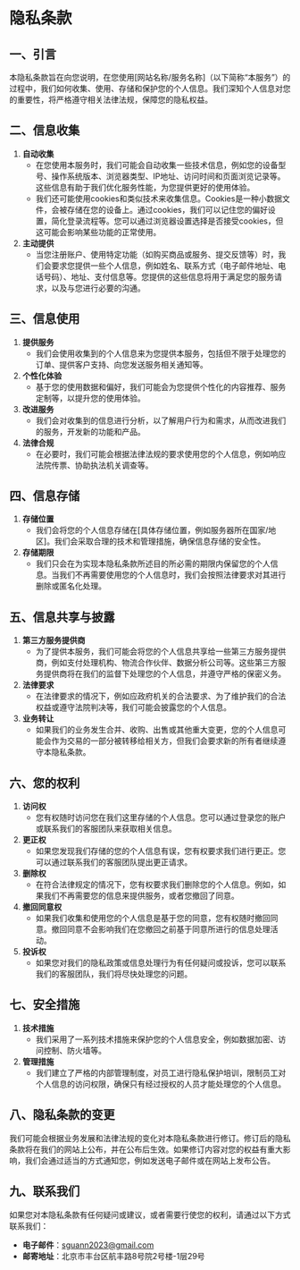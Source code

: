 
# 隐私条款

## 一、引言
本隐私条款旨在向您说明，在您使用[网站名称/服务名称]（以下简称“本服务”）的过程中，我们如何收集、使用、存储和保护您的个人信息。我们深知个人信息对您的重要性，将严格遵守相关法律法规，保障您的隐私权益。

## 二、信息收集
1. **自动收集**
    - 在您使用本服务时，我们可能会自动收集一些技术信息，例如您的设备型号、操作系统版本、浏览器类型、IP地址、访问时间和页面浏览记录等。这些信息有助于我们优化服务性能，为您提供更好的使用体验。
    - 我们还可能使用cookies和类似技术来收集信息。Cookies是一种小数据文件，会被存储在您的设备上。通过cookies，我们可以记住您的偏好设置，简化登录流程等。您可以通过浏览器设置选择是否接受cookies，但这可能会影响某些功能的正常使用。
2. **主动提供**
    - 当您注册账户、使用特定功能（如购买商品或服务、提交反馈等）时，我们会要求您提供一些个人信息，例如姓名、联系方式（电子邮件地址、电话号码）、地址、支付信息等。您提供的这些信息将用于满足您的服务请求，以及与您进行必要的沟通。

## 三、信息使用
1. **提供服务**
    - 我们会使用收集到的个人信息来为您提供本服务，包括但不限于处理您的订单、提供客户支持、向您发送服务相关通知等。
2. **个性化体验**
    - 基于您的使用数据和偏好，我们可能会为您提供个性化的内容推荐、服务定制等，以提升您的使用体验。
3. **改进服务**
    - 我们会对收集到的信息进行分析，以了解用户行为和需求，从而改进我们的服务，开发新的功能和产品。
4. **法律合规**
    - 在必要时，我们可能会根据法律法规的要求使用您的个人信息，例如响应法院传票、协助执法机关调查等。

## 四、信息存储
1. **存储位置**
    - 我们会将您的个人信息存储在[具体存储位置，例如服务器所在国家/地区]。我们会采取合理的技术和管理措施，确保信息存储的安全性。
2. **存储期限**
    - 我们只会在为实现本隐私条款所述目的所必需的期限内保留您的个人信息。当我们不再需要使用您的个人信息时，我们会按照法律要求对其进行删除或匿名化处理。

## 五、信息共享与披露
1. **第三方服务提供商**
    - 为了提供本服务，我们可能会将您的个人信息共享给一些第三方服务提供商，例如支付处理机构、物流合作伙伴、数据分析公司等。这些第三方服务提供商将在我们的监督下处理您的个人信息，并遵守严格的保密义务。
2. **法律要求**
    - 在法律要求的情况下，例如应政府机关的合法要求、为了维护我们的合法权益或遵守法院判决等，我们可能会披露您的个人信息。
3. **业务转让**
    - 如果我们的业务发生合并、收购、出售或其他重大变更，您的个人信息可能会作为交易的一部分被转移给相关方，但我们会要求新的所有者继续遵守本隐私条款。

## 六、您的权利
1. **访问权**
    - 您有权随时访问您在我们这里存储的个人信息。您可以通过登录您的账户或联系我们的客服团队来获取相关信息。
2. **更正权**
    - 如果您发现我们存储的您的个人信息有误，您有权要求我们进行更正。您可以通过联系我们的客服团队提出更正请求。
3. **删除权**
    - 在符合法律规定的情况下，您有权要求我们删除您的个人信息。例如，如果我们不再需要您的信息来提供服务，或者您撤回了同意。
4. **撤回同意权**
    - 如果我们收集和使用您的个人信息是基于您的同意，您有权随时撤回同意。撤回同意不会影响我们在您撤回之前基于同意所进行的信息处理活动。
5. **投诉权**
    - 如果您对我们的隐私政策或信息处理行为有任何疑问或投诉，您可以联系我们的客服团队，我们将尽快处理您的问题。

## 七、安全措施
1. **技术措施**
    - 我们采用了一系列技术措施来保护您的个人信息安全，例如数据加密、访问控制、防火墙等。
2. **管理措施**
    - 我们建立了严格的内部管理制度，对员工进行隐私保护培训，限制员工对个人信息的访问权限，确保只有经过授权的人员才能处理您的个人信息。

## 八、隐私条款的变更
我们可能会根据业务发展和法律法规的变化对本隐私条款进行修订。修订后的隐私条款将在我们的网站上公布，并在公布后生效。如果修订内容对您的权益有重大影响，我们会通过适当的方式通知您，例如发送电子邮件或在网站上发布公告。

## 九、联系我们
如果您对本隐私条款有任何疑问或建议，或者需要行使您的权利，请通过以下方式联系我们：
- **电子邮件**：sguann2023@gmail.com
- **邮寄地址**：北京市丰台区航丰路8号院2号楼-1层29号